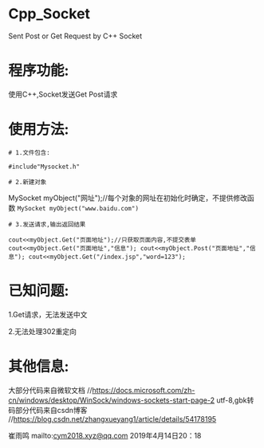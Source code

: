 # Cpp_Socket
Sent Post or Get Request by C++ Socket
# 程序功能:
  使用C++,Socket发送Get Post请求

# 使用方法:
    # 1.文件包含:  
`#include"Mysocket.h"`

    # 2.新建对象 
MySocket myObject("网址");//每个对象的网址在初始化时确定，不提供修改函数
`MySocket myObject("www.baidu.com")`

    # 3.发送请求,输出返回结果
`cout<<myObject.Get("页面地址");//只获取页面内容,不提交表单
cout<<myObject.Get("页面地址","信息");
cout<<myObject.Post("页面地址","信息");
cout<<myObject.Get("/index.jsp","word=123");`

# 已知问题:
  1.Get请求，无法发送中文

  2.无法处理302重定向

# 其他信息:
  大部分代码来自微软文档
  //https://docs.microsoft.com/zh-cn/windows/desktop/WinSock/windows-sockets-start-page-2
  utf-8,gbk转码部分代码来自csdn博客
  //https://blog.csdn.net/zhangxueyang1/article/details/54178195
  
崔雨鸣
mailto:cym2018.xyz@qq.com
2019年4月14日20：18
